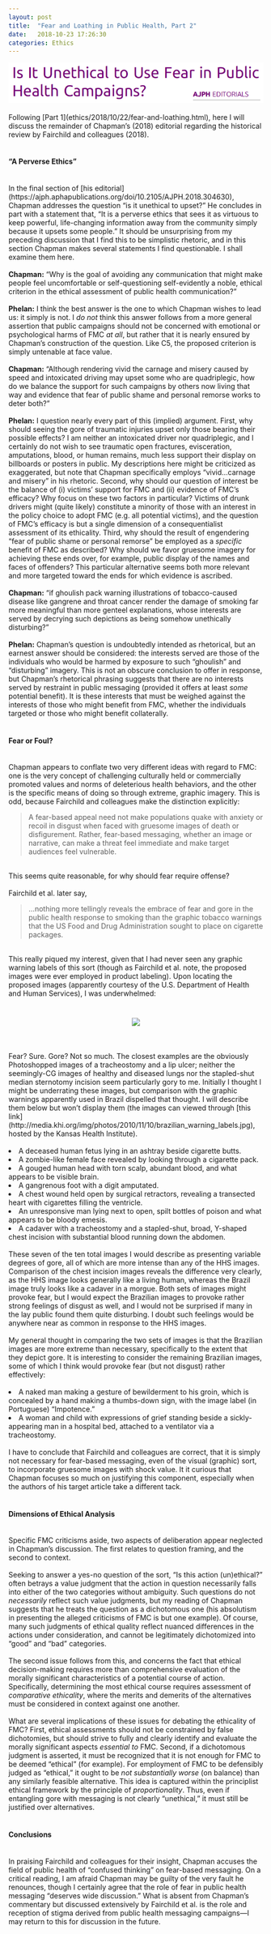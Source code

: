 ```yaml
---
layout: post
title:  "Fear and Loathing in Public Health, Part 2"
date:   2018-10-23 17:26:30
categories: Ethics
---
```


<img src="/images/Chapman_v2.png">
<br><br>
Following [Part 1](ethics/2018/10/22/fear-and-loathing.html), here I will discuss the remainder of Chapman’s (2018) editorial regarding 
the historical review by Fairchild and colleagues (2018).
<br><br>
<h4>“A Perverse Ethics”</h4><br>
In the final section of [his editorial](https://ajph.aphapublications.org/doi/10.2105/AJPH.2018.304630), Chapman addresses the question “is it unethical to upset?” He concludes in part with 
a statement that, “It is a perverse ethics that sees it as virtuous to keep powerful, life-changing information away from the 
community simply because it upsets some people.” It should be unsurprising from my preceding discussion that I find this to 
be simplistic rhetoric, and in this section Chapman makes several statements I find questionable. I shall examine them here.
<br><br>
<b>Chapman:</b> “Why is the goal of avoiding any communication that might make people feel uncomfortable or self-questioning 
self-evidently a noble, ethical criterion in the ethical assessment of public health communication?”
<br><br>
<b>Phelan:</b> I think the best answer is the one to which Chapman wishes to lead us: it simply is not. I <i>do not</i> think 
this answer follows from a more general assertion that public campaigns should not be concerned with emotional or 
psychological harms of FMC <i>at all</i>, but rather that it is nearly ensured by Chapman’s construction of the question. 
Like C5, the proposed criterion is simply untenable at face value.
<br><br>
<b>Chapman:</b> “Although rendering vivid the carnage and misery caused by speed and intoxicated driving may upset some who 
are quadriplegic, how do we balance the support for such campaigns by others now living that way and evidence that fear of 
public shame and personal remorse works to deter both?”
<br><br>
<b>Phelan:</b> I question nearly every part of this (implied) argument. First, why should seeing the gore of traumatic 
injuries upset only those bearing their possible effects? I am neither an intoxicated driver nor quadriplegic, and I 
certainly do not wish to see traumatic open fractures, evisceration, amputations, blood, or human remains, much less support 
their display on billboards or posters in public. My descriptions here might be criticized as exaggerated, but note that 
Chapman specifically employs “vivid…carnage and misery” in his rhetoric. Second, why should our question of interest be the 
balance of (i) victims’ support for FMC and (ii) evidence of FMC’s efficacy? Why focus on these two factors in particular? 
Victims of drunk drivers might (quite likely) constitute a minority of those with an interest in the policy choice to adopt 
FMC (e.g. all potential victims), and the question of FMC’s efficacy is but a single dimension of a consequentialist 
assessment of its ethicality. Third, why should the result of engendering “fear of public shame or personal remorse” be 
employed as a <i>specific</i> benefit of FMC as described? Why should we favor gruesome imagery for achieving these ends 
over, for example, public display of the names and faces of offenders? This particular alternative seems both more relevant 
and more targeted toward the ends for which evidence is ascribed. 
<br><br>
<b>Chapman:</b> “if ghoulish pack warning illustrations of tobacco-caused disease like gangrene and throat cancer render the 
damage of smoking far more meaningful than more genteel explanations, whose interests are served by decrying such depictions 
as being somehow unethically disturbing?”
<br><br>
<b>Phelan:</b> Chapman’s question is undoubtedly intended as rhetorical, but an earnest answer should be considered: the 
interests served are those of the individuals who would be harmed by exposure to such “ghoulish” and “disturbing” imagery. 
This is not an obscure conclusion to offer in response, but Chapman’s rhetorical phrasing suggests that there are no 
interests served by restraint in public messaging (provided it offers at least <i>some</i> potential benefit). It is these 
interests that must be weighed against the interests of those who might benefit from FMC, whether the individuals targeted 
or those who might benefit collaterally. 
<br><br>
<h4>Fear or Foul?</h4><br>
Chapman appears to conflate two very different ideas with regard to FMC: one is the very concept of challenging culturally 
held or commercially promoted values and norms of deleterious health behaviors, and the other is the specific means of doing 
so through extreme, graphic imagery. This is odd, because Fairchild and colleagues make the distinction explicitly:
<br>
<blockquote>A fear-based appeal need not make populations quake with anxiety or recoil in disgust when faced with gruesome 
images of death or disfigurement. Rather, fear-based messaging, whether an image or narrative, can make a threat feel 
immediate and make target audiences feel vulnerable.</blockquote>
<br>
This seems quite reasonable, for why should fear require offense?
<br><br>
Fairchild et al. later say,
<br>
<blockquote>…nothing more tellingly reveals the embrace of fear and gore in the public health response to smoking than the 
graphic tobacco warnings that the US Food and Drug Administration sought to place on cigarette packages.</blockquote>
<br>
This really piqued my interest, given that I had never seen any graphic warning labels of this sort (though as Fairchild et 
al. note, the proposed images were ever employed in product labeling). Upon locating the proposed images (apparently 
courtesy of the U.S. Department of Health and Human Services), I was underwhelmed:
<br><br><br>
<center><img src="https://consumerist.com/consumermediallc.files.wordpress.com/2011/06/finalsmokingwarnings.jpg" align="middle"></center>
<br><br><br>
Fear? Sure. Gore? Not so much. The closest examples are the obviously Photoshopped images of a tracheostomy and a 
lip ulcer; neither the seemingly-CG images of healthy and diseased lungs nor the stapled-shut median sternotomy incision 
seem particularly gory to me. Initially I thought I might be underrating these images, but comparison with the graphic 
warnings apparently used in Brazil dispelled that thought. I will describe them below but won’t display them (the images 
can viewed through [this link](http://media.khi.org/img/photos/2010/11/10/brazilian_warning_labels.jpg), hosted 
by the Kansas Health Institute).
<br><br>
<li>A deceased human fetus lying in an ashtray beside cigarette butts.</li>
<li>A zombie-like female face revealed by looking through a cigarette pack.</li>
<li>A gouged human head with torn scalp, abundant blood, and what appears to be visible brain.</li>
<li>A gangrenous foot with a digit amputated.</li>
<li>A chest wound held open by surgical retractors, revealing a transected heart with cigarettes filling the ventricle.</li>
<li>An unresponsive man lying next to open, spilt bottles of poison and what appears to be bloody emesis.</li>
<li>A cadaver with a tracheostomy and a stapled-shut, broad, Y-shaped chest incision with substantial blood running down the 
abdomen.</li>
<br>
These seven of the ten total images I would describe as presenting variable degrees of gore, all of which are more intense 
than any of the HHS images. Comparison of the chest incision images reveals the difference very clearly, as the HHS image 
looks generally like a living human, whereas the Brazil image truly looks like a cadaver in a morgue. Both sets of images 
might provoke fear, but I would expect the Brazilian images to provoke rather strong feelings of disgust as well, and I would 
not be surprised if many in the lay public found them quite disturbing. I doubt such feelings would be anywhere near as 
common in response to the HHS images. 
<br><br>
My general thought in comparing the two sets of images is that the Brazilian images are more extreme than necessary, specifically to the extent that they depict gore. It is interesting to consider the remaining Brazilian images, some of which I think would provoke fear (but not disgust) rather effectively:
<br><br>
<li>A naked man making a gesture of bewilderment to his groin, which is concealed by a hand making a thumbs-down sign, with 
the image label (in Portuguese) “Impotence.”</li>
<li>A woman and child with expressions of grief standing beside a sickly-appearing man in a hospital bed, attached to a 
ventilator via a tracheostomy.</li>
<br>
I have to conclude that Fairchild and colleagues are correct, that it is simply not necessary for fear-based messaging, 
even of the visual (graphic) sort, to incorporate gruesome images with shock value. It it curious that Chapman focuses so 
much on justifying this component, especially when the authors of his target article take a different tack. 
<br><br>
<h4>Dimensions of Ethical Analysis</h4><br>
Specific FMC criticisms aside, two aspects of deliberation appear neglected in Chapman’s discussion. The first relates to 
question framing, and the second to context.
<br><br>
Seeking to answer a yes-no question of the sort, “Is this action (un)ethical?” often betrays a value judgment that the 
action in question necessarily falls into either of the two categories without ambiguity. Such questions do not 
<i>necessarily</i> reflect such value judgments, but my reading of Chapman suggests that he treats the question as a 
dichotomous one (his absolutism in presenting the alleged criticisms of FMC is but one example). Of course, many such 
judgments of ethical quality reflect nuanced differences in the actions under consideration, and cannot be legitimately 
dichotomized into “good” and “bad” categories.
<br><br>
The second issue follows from this, and concerns the fact that ethical decision-making requires more than comprehensive 
evaluation of the morally significant characteristics of a potential course of action. Specifically, determining the most 
ethical course requires assessment of <i>comparative ethicality</i>, where the merits and demerits of the alternatives 
must be considered in context against one another. 
<br><br>
What are several implications of these issues for debating the ethicality of FMC? First, ethical assessments should not be 
constrained by false dichotomies, but should strive to fully and clearly identify and evaluate the morally significant 
aspects <i>essential to</i> FMC. Second, if a dichotomous judgment is asserted, it must be recognized that it is not enough 
for FMC to be deemed “ethical” (for example). For employment of FMC to be defensibly judged as “ethical,” it ought to be 
<i>not substantially worse</i> (on balance) than any similarly feasible alternative. This idea is captured within the 
principlist ethical framework by the principle of <i>proportionality</i>. Thus, even if entangling gore with messaging is 
not clearly “unethical,” it must still be justified over alternatives.
<br><br>
<h4>Conclusions</h4><br>
In praising Fairchild and colleagues for their insight, Chapman accuses the field of public health of “confused thinking” 
on fear-based messaging. On a critical reading, I am afraid Chapman may be guilty of the very fault he renounces, though I 
certainly agree that the role of fear in public health messaging “deserves wide discussion.” What is absent from Chapman’s 
commentary but discussed extensively by Fairchild et al. is the role and reception of stigma derived from public health 
messaging campaigns—I may return to this for discussion in the future.
